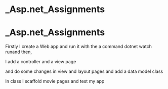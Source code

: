 # _Asp.net_Assignments

# _Asp.net_Assignments


Firstly I create a Web app and run it with the a command dotnet watch runand then, 

I add a controller and  a view page

and do some changes in view and layout pages and add a data model class

In class I scaffold movie pages and test my app
